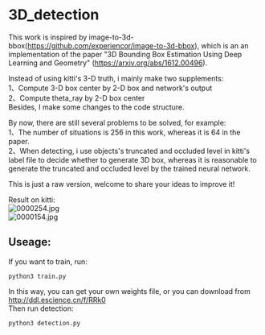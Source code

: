 # 3D_detection
This work is inspired by image-to-3d-bbox(https://github.com/experiencor/image-to-3d-bbox), which is an an implementation of the paper "3D Bounding Box Estimation Using Deep Learning and Geometry" (https://arxiv.org/abs/1612.00496).

Instead of using kitti's 3-D truth, i mainly make two supplements:    
1、Compute 3-D box center by 2-D box and network's output  
2、Compute theta_ray by 2-D box center  
Besides, I make some changes to the code structure.

By now, there are still several problems to be solved, for example:  
1、The number of situations is 256 in this work, whereas it is 64 in the paper.  
2、When detecting, i use objects's truncated and occluded level in kitti's label file to decide whether to generate 3D box, whereas it is reasonable to generate the truncated and occluded level by the trained neural network.

This is just a raw version, welcome to share your ideas to improve it!

Result on kitti:  
![0000254.jpg](https://github.com/cersar/3D_detection/blob/master/output/000254.jpg)  
![0000154.jpg](https://github.com/cersar/3D_detection/blob/master/output/000154.jpg)  
## Useage:

If you want to train, run:
<pre><code>python3 train.py
</code></pre>
In this way, you can get your own weights file, or you can download from  http://ddl.escience.cn/f/RRk0  
Then run detection:
<pre><code>python3 detection.py
</code></pre>

